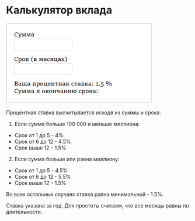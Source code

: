 # Калькулятор вклада

![Общий вид](https://github.com/bubn0ff/ra19-homeworks/blob/master/forms/deposit-calc/src/deposit-calc.png)

Процентная ставка высчитывается исходя из суммы и срока:

1. Если сумма больше 100 000 и меньше миллиона:
  * Срок от 1 до 5 - 4%
  * Срок от 6 до 12 - 4.5%
  * Срок выше 12 - 1.5%

2. Если сумма больше или равна миллиону:
  * Срок от 1 до 5 - 4.5%
  * Срок от 6 до 12 - 5.5%
  * Срок выше 12 - 1.5%

Во всех остальных случаях ставка равна минимальной - 1.5%.

Ставка указана за год. Для простоты считаем, что все месяцы равны по длительности.